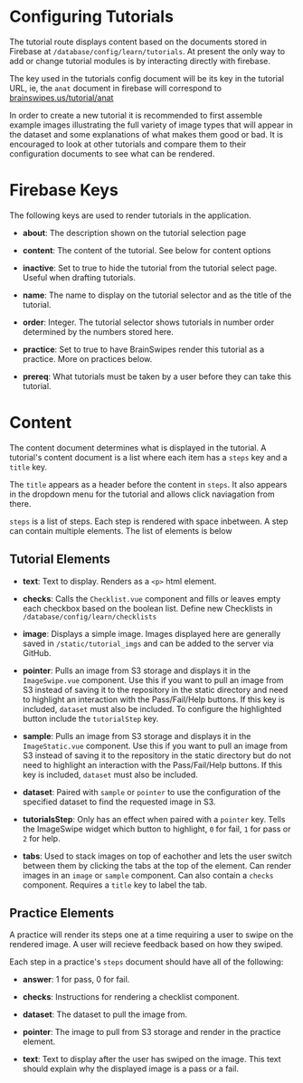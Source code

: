 # Configuring Tutorials

The tutorial route displays content based on the documents stored in Firebase at `/database/config/learn/tutorials`.
At present the only way to add or change tutorial modules is by interacting directly with firebase.

The key used in the tutorials config document will be its key in the tutorial URL,
ie, the `anat` document in firebase will correspond to [brainswipes.us/tutorial/anat](https://brainswipes.us/tutorial/anat)

In order to create a new tutorial it is recommended to first assemble example images illustrating the full variety of image types that will appear in the dataset and some explanations of what makes them good or bad.
It is encouraged to look at other tutorials and compare them to their configuration documents to see what can be rendered.

# Firebase Keys

The following keys are used to render tutorials in the application. 

- **about**:
The description shown on the tutorial selection page

- **content**:
The content of the tutorial. See below for content options

- **inactive**:
Set to true to hide the tutorial from the tutorial select page. Useful when drafting tutorials.

- **name**:
The name to display on the tutorial selector and as the title of the tutorial.

- **order**:
Integer. The tutorial selector shows tutorials in number order determined by the numbers stored here.

- **practice**:
Set to true to have BrainSwipes render this tutorial as a practice. More on practices below.

- **prereq**:
What tutorials must be taken by a user before they can take this tutorial.

# Content

The content document determines what is displayed in the tutorial.
A tutorial's content document is a list where each item has a `steps` key and a `title` key.

The `title` appears as a header before the content in `steps`.
It also appears in the dropdown menu for the tutorial and allows click naviagation from there.

`steps` is a list of steps. Each step is rendered with space inbetween. 
A step can contain multiple elements.
The list of elements is below

## Tutorial Elements

- **text**:
Text to display. Renders as a `<p>` html element.

- **checks**:
Calls the `Checklist.vue` component and fills or leaves empty each checkbox based on the boolean list.
Define new Checklists in `/database/config/learn/checklists`

- **image**:
Displays a simple image. Images displayed here are generally saved in `/static/tutorial_imgs` and can be added to the server via GitHub.

- **pointer**:
Pulls an image from S3 storage and displays it in the `ImageSwipe.vue` component.
Use this if you want to pull an image from S3 instead of saving it to the repository in the static directory and need to highlight an interaction with the Pass/Fail/Help buttons.
If this key is included, `dataset` must also be included.
To configure the highlighted button include the `tutorialStep` key.

- **sample**:
Pulls an image from S3 storage and displays it in the `ImageStatic.vue` component.
Use this if you want to pull an image from S3 instead of saving it to the repository in the static directory but do not need to highlight an interaction with the Pass/Fail/Help buttons.
If this key is included, `dataset` must also be included.

- **dataset**:
Paired with `sample` or `pointer` to use the configuration of the specified dataset to find the requested image in S3.

- **tutorialsStep**:
Only has an effect when paired with a `pointer` key.
Tells the ImageSwipe widget which button to highlight, `0` for fail, `1` for pass or `2` for help.

- **tabs**:
Used to stack images on top of eachother and lets the user switch between them by clicking the tabs at the top of the element.
Can render images in an `image` or `sample` component. Can also contain a `checks` component.
Requires a `title` key to label the tab.

## Practice Elements

A practice will render its steps one at a time requiring a user to swipe on the rendered image.
A user will recieve feedback based on how they swiped.

Each step in a practice's `steps` document should have all of the following:

- **answer**:
1 for pass, 0 for fail.

- **checks**:
Instructions for rendering a checklist component.

- **dataset**:
The dataset to pull the image from.

- **pointer**:
The image to pull from S3 storage and render in the practice element.

- **text**:
Text to display after the user has swiped on the image.
This text should explain why the displayed image is a pass or a fail.

